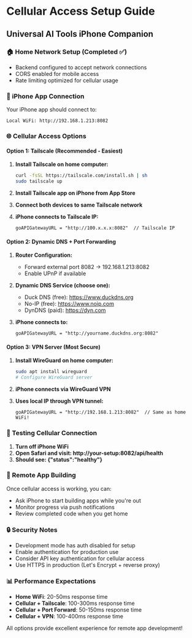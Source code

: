 # Cellular Access Setup Guide
## Universal AI Tools iPhone Companion

### 🏠 Home Network Setup (Completed ✅)
- Backend configured to accept network connections
- CORS enabled for mobile access  
- Rate limiting optimized for cellular usage

### 📱 iPhone App Connection
Your iPhone app should connect to:
```
Local WiFi: http://192.168.1.213:8082
```

### 🌐 Cellular Access Options

#### Option 1: Tailscale (Recommended - Easiest)
1. **Install Tailscale on home computer:**
   ```bash
   curl -fsSL https://tailscale.com/install.sh | sh
   sudo tailscale up
   ```

2. **Install Tailscale app on iPhone from App Store**

3. **Connect both devices to same Tailscale network**

4. **iPhone connects to Tailscale IP:**
   ```
   goAPIGatewayURL = "http://100.x.x.x:8082"  // Tailscale IP
   ```

#### Option 2: Dynamic DNS + Port Forwarding
1. **Router Configuration:**
   - Forward external port 8082 → 192.168.1.213:8082
   - Enable UPnP if available

2. **Dynamic DNS Service (choose one):**
   - Duck DNS (free): https://www.duckdns.org
   - No-IP (free): https://www.noip.com
   - DynDNS (paid): https://dyn.com

3. **iPhone connects to:**
   ```
   goAPIGatewayURL = "http://yourname.duckdns.org:8082"
   ```

#### Option 3: VPN Server (Most Secure)
1. **Install WireGuard on home computer:**
   ```bash
   sudo apt install wireguard
   # Configure WireGuard server
   ```

2. **iPhone connects via WireGuard VPN**

3. **Uses local IP through VPN tunnel:**
   ```
   goAPIGatewayURL = "http://192.168.1.213:8082"  // Same as home WiFi!
   ```

### 🧪 Testing Cellular Connection
1. **Turn off iPhone WiFi**
2. **Open Safari and visit: http://your-setup:8082/api/health**
3. **Should see: {"status":"healthy"}**

### 🚀 Remote App Building
Once cellular access is working, you can:
- Ask iPhone to start building apps while you're out
- Monitor progress via push notifications  
- Review completed code when you get home

### 🔒 Security Notes
- Development mode has auth disabled for setup
- Enable authentication for production use
- Consider API key authentication for cellular access
- Use HTTPS in production (Let's Encrypt + reverse proxy)

### 📊 Performance Expectations
- **Home WiFi**: 20-50ms response time
- **Cellular + Tailscale**: 100-300ms response time  
- **Cellular + Port Forward**: 50-150ms response time
- **Cellular + VPN**: 100-400ms response time

All options provide excellent experience for remote app development!
